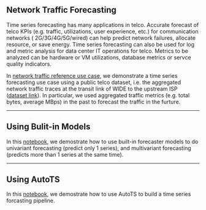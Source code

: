 
## Network Traffic Forecasting


Time series forecasting has many applications in telco. Accurate forecast of telco KPIs (e.g. traffic, utilizations, user experience, etc.) for communication networks ( 2G/3G/4G/5G/wired) can help predict network failures, allocate resource, or save energy. Time series forecasting can also be used for log and metric analysis for data center IT operations for telco. Metrics to be analyzed can be hardware or VM utilizations, database metrics or servce quality indicators. 

In [network traffic reference use case](https://github.com/intel-analytics/analytics-zoo/tree/master/pyzoo/zoo/zouwu/use-case/network_traffic), we demonstrate a time series forecasting use case using a public telco dataset, i.e. the aggregated network traffic traces at the transit link of WIDE to the upstream ISP ([dataset link](http://mawi.wide.ad.jp/~agurim/dataset/)). In particular, we used aggregated traffic metrics (e.g. total bytes, average MBps) in the past to forecast the traffic in the furture. 

---
## Using Bulit-in Models

In this [notebook](https://github.com/intel-analytics/analytics-zoo/blob/master/pyzoo/zoo/zouwu/use-case/network_traffic/network_traffic_model_forecasting.ipynb), we demostrate how to use built-in forecaster models to do univariant forecasting (predict only 1 series), and multivariant forecasting (predicts more than 1 series at the same time).

---
## Using AutoTS

In this [notebook](https://github.com/intel-analytics/analytics-zoo/blob/master/pyzoo/zoo/zouwu/use-case/network_traffic/network_traffic_autots_forecasting.ipynb), we demostrate how to use AutoTS to build a time series forcasting pipeline. 



 

